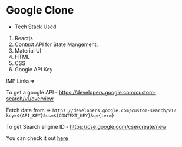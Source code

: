 # Google Clone

* Tech Stack Used
1. Reactjs
2. Context API for State Mangement.
3. Material UI
4. HTML
5. CSS 
6. Google API Key


IMP Links=> 

To get a google API - https://developers.google.com/custom-search/v1/overview

Fetch data from => `https://developers.google.com/custom-search/v1?key=${API_KEY}&cs=${CONTEXT_KEY}&q={term}`

To get Search engine ID - https://cse.google.com/cse/create/new

You can check it out [here](https://google-reactjs-clone.netlify.app/)